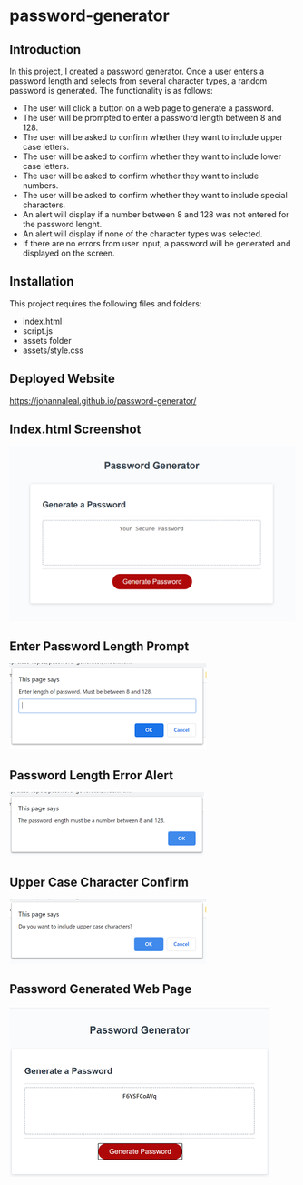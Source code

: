 # password-generator

## Introduction

In this project, I created a password generator. Once a user enters a password length and 
selects from several character types, a random password is generated. The functionality is as follows:

* The user will click a button on a web page to generate a password.
* The user will be prompted to enter a password length between 8 and 128.
* The user will be asked to confirm whether they want to include upper case letters.
* The user will be asked to confirm whether they want to include lower case letters.
* The user will be asked to confirm whether they want to include numbers.
* The user will be asked to confirm whether they want to include special characters.
* An alert will display if a number between 8 and 128 was not entered for the password lenght.
* An alert will display if none of the character types was selected.
* If there are no errors from user input, a password will be generated and displayed on the screen.

## Installation

This project requires the following files and folders:
* index.html
* script.js
* assets folder
* assets/style.css


## Deployed Website
https://johannaleal.github.io/password-generator/



## Index.html Screenshot
![Github Logo](/assets/images/main-page.png)

## Enter Password Length Prompt
![Github Logo](/assets/images/enter-pwd-length.png)

## Password Length Error Alert
![Github Logo](/assets/images/pwd-length-error-msg.png)

## Upper Case Character Confirm
![Github Logo](/assets/images/upper-case-prompt.png)

## Password Generated Web Page
![Github Logo](/assets/images/password-generated.png)



